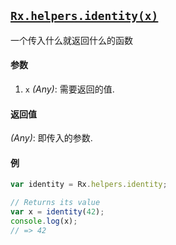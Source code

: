 ## [`Rx.helpers.identity(x)`](https://github.com/Reactive-Extensions/RxJS/blob/master/src/core/headers/basicheader.js#L4)

一个传入什么就返回什么的函数

#### 参数
1. `x` *(Any)*: 需要返回的值.

#### 返回值
*(Any)*: 即传入的参数.

#### 例

```js
var identity = Rx.helpers.identity;

// Returns its value
var x = identity(42);
console.log(x);
// => 42
```
